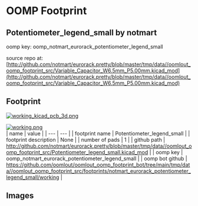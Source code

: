 # OOMP Footprint  
## Potentiometer_legend_small  by notmart  
  
oomp key: oomp_notmart_eurorack_potentiometer_legend_small  
  
source repo at: [http://github.com/notmart/eurorack.pretty/blob/master/tmp/data//oomlout_oomp_footprint_src/Variable_Capacitor_W6.5mm_P5.00mm.kicad_mod](http://github.com/notmart/eurorack.pretty/blob/master/tmp/data//oomlout_oomp_footprint_src/Variable_Capacitor_W6.5mm_P5.00mm.kicad_mod)  
## Footprint  
  
[![working_kicad_pcb_3d.png](working_kicad_pcb_3d_600.png)](working_kicad_pcb_3d.png)  
  
[![working.png](working_600.png)](working.png)  
| name | value | 
| --- | --- | 
| footprint name | Potentiometer_legend_small | 
| footprint description | None | 
| number of pads | 1 | 
| github path | http://github.com/notmart/eurorack.pretty/blob/master/tmp/data//oomlout_oomp_footprint_src/Potentiometer_legend_small.kicad_mod | 
| oomp key | oomp_notmart_eurorack_potentiometer_legend_small | 
| oomp bot github | https://github.com/oomlout/oomlout_oomp_footprint_bot/tree/main/tmp/data//oomlout_oomp_footprint_src/footprints/notmart_eurorack_potentiometer_legend_small/working | 
## Images  
